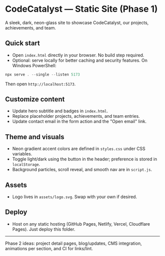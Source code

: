 # CodeCatalyst — Static Site (Phase 1)

A sleek, dark, neon-glass site to showcase CodeCatalyst, our projects, achievements, and team.

## Quick start

- Open `index.html` directly in your browser. No build step required.
- Optional: serve locally for better caching and security features. On Windows PowerShell:

```powershell
npx serve . --single --listen 5173
```

Then open `http://localhost:5173`.

## Customize content

- Update hero subtitle and badges in `index.html`.
- Replace placeholder projects, achievements, and team entries.
- Update contact email in the form action and the "Open email" link.

## Theme and visuals

- Neon gradient accent colors are defined in `styles.css` under CSS variables.
- Toggle light/dark using the button in the header; preference is stored in `localStorage`.
- Background particles, scroll reveal, and smooth nav are in `script.js`.

## Assets

- Logo lives in `assets/logo.svg`. Swap with your own if desired.

## Deploy

- Host on any static hosting (GitHub Pages, Netlify, Vercel, Cloudflare Pages). Just deploy this folder.

---

Phase 2 ideas: project detail pages, blog/updates, CMS integration, animations per section, and CI for links/lint.


